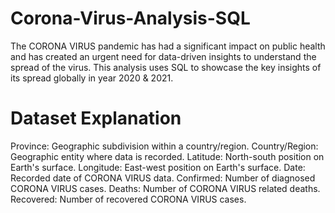# Corona-Virus-Analysis-SQL
The CORONA VIRUS pandemic has had a significant impact on public health and has created an urgent need for data-driven insights to understand the spread of the virus. This analysis uses SQL to showcase the key insights of its spread globally in year 2020 &amp; 2021.

# Dataset Explanation
Province: Geographic subdivision within a country/region.
Country/Region: Geographic entity where data is recorded.
Latitude: North-south position on Earth's surface.
Longitude: East-west position on Earth's surface.
Date: Recorded date of CORONA VIRUS data.
Confirmed: Number of diagnosed CORONA VIRUS cases.
Deaths: Number of CORONA VIRUS related deaths.
Recovered: Number of recovered CORONA VIRUS cases.
